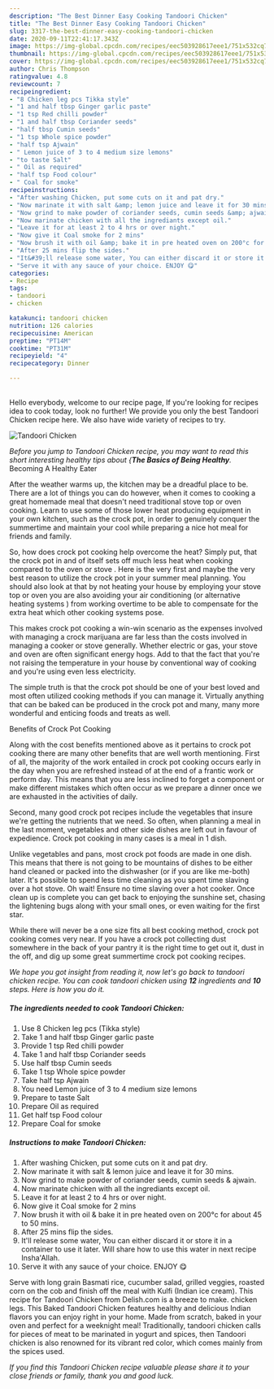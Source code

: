 ```yaml
---
description: "The Best Dinner Easy Cooking Tandoori Chicken"
title: "The Best Dinner Easy Cooking Tandoori Chicken"
slug: 3317-the-best-dinner-easy-cooking-tandoori-chicken
date: 2020-09-11T22:41:17.343Z
image: https://img-global.cpcdn.com/recipes/eec503928617eee1/751x532cq70/tandoori-chicken-recipe-main-photo.jpg
thumbnail: https://img-global.cpcdn.com/recipes/eec503928617eee1/751x532cq70/tandoori-chicken-recipe-main-photo.jpg
cover: https://img-global.cpcdn.com/recipes/eec503928617eee1/751x532cq70/tandoori-chicken-recipe-main-photo.jpg
author: Chris Thompson
ratingvalue: 4.8
reviewcount: 7
recipeingredient:
- "8 Chicken leg pcs Tikka style"
- "1 and half tbsp Ginger garlic paste"
- "1 tsp Red chilli powder"
- "1 and half tbsp Coriander seeds"
- "half tbsp Cumin seeds"
- "1 tsp Whole spice powder"
- "half tsp Ajwain"
- " Lemon juice of 3 to 4 medium size lemons"
- "to taste Salt"
- " Oil as required"
- "half tsp Food colour"
- " Coal for smoke"
recipeinstructions:
- "After washing Chicken, put some cuts on it and pat dry."
- "Now marinate it with salt &amp; lemon juice and leave it for 30 mins."
- "Now grind to make powder of coriander seeds, cumin seeds &amp; ajwain."
- "Now marinate chicken with all the ingrediants except oil."
- "Leave it for at least 2 to 4 hrs or over night."
- "Now give it Coal smoke for 2 mins"
- "Now brush it with oil &amp; bake it in pre heated oven on 200°c for about 45 to 50 mins."
- "After 25 mins flip the sides."
- "It&#39;ll release some water, You can either discard it or store it in a container to use it later. Will share how to use this water in next recipe Insha&#39;Allah."
- "Serve it with any sauce of your choice. ENJOY 😋"
categories:
- Recipe
tags:
- tandoori
- chicken

katakunci: tandoori chicken 
nutrition: 126 calories
recipecuisine: American
preptime: "PT14M"
cooktime: "PT31M"
recipeyield: "4"
recipecategory: Dinner

---
```

<br>
Hello everybody, welcome to our recipe page, If you're looking for recipes idea to cook today, look no further! We provide you only the best Tandoori Chicken recipe here. We also have wide variety of recipes to try.
<br>


![Tandoori Chicken](https://img-global.cpcdn.com/recipes/eec503928617eee1/751x532cq70/tandoori-chicken-recipe-main-photo.jpg)

<i>Before you jump to Tandoori Chicken recipe, you may want to read this short interesting healthy tips about {<strong>The Basics of Being Healthy</strong>.</i>
Becoming A Healthy Eater


After the weather warms up, the kitchen may be a dreadful place to be. There are a lot of things you can do however, when it comes to cooking a great homemade meal that doesn't need traditional stove top or oven cooking. Learn to use some of those lower heat producing equipment in your own kitchen, such as the crock pot, in order to genuinely conquer the summertime and maintain your cool while preparing a nice hot meal for friends and family.

So, how does crock pot cooking help overcome the heat? Simply put, that the crock pot in and of itself sets off much less heat when cooking compared to the oven or stove . Here is the very first and maybe the very best reason to utilize the crock pot in your summer meal planning. You should also look at that by not heating your house by employing your stove top or oven you are also avoiding your air conditioning (or alternative heating systems ) from working overtime to be able to compensate for the extra heat which other cooking systems pose.

This makes crock pot cooking a win-win scenario as the expenses involved with managing a crock marijuana are far less than the costs involved in managing a cooker or stove generally. Whether electric or gas, your stove and oven are often significant energy hogs. Add to that the fact that you're not raising the temperature in your house by conventional way of cooking and you're using even less electricity.

 The simple truth is that the crock pot should be one of your best loved and most often utilized cooking methods if you can manage it.  Virtually anything that can be baked can be produced in the crock pot and many, many more wonderful and enticing foods and treats as well.

Benefits of Crock Pot Cooking

Along with the cost benefits mentioned above as it pertains to crock pot cooking there are many other benefits that are well worth mentioning. First of all, the majority of the work entailed in crock pot cooking occurs early in the day when you are refreshed instead of at the end of a frantic work or perform day. This means that you are less inclined to forget a component or make different mistakes which often occur as we prepare a dinner once we are exhausted in the activities of daily.

Second, many good crock pot recipes include the vegetables that insure we're getting the nutrients that we need. So often, when planning a meal in the last moment, vegetables and other side dishes are left out in favour of expedience. Crock pot cooking in many cases is a meal in 1 dish.

 Unlike vegetables and pans, most crock pot foods are made in one dish. This means that there is not going to be mountains of dishes to be either hand cleaned or packed into the dishwasher (or if you are like me-both) later. It's possible to spend less time cleaning as you spent time slaving over a hot stove. Oh wait! Ensure no time slaving over a hot cooker. Once clean up is complete you can get back to enjoying the sunshine set, chasing the lightening bugs along with your small ones, or even waiting for the first star.

While there will never be a one size fits all best cooking method, crock pot cooking comes very near. If you have a crock pot collecting dust somewhere in the back of your pantry it is the right time to get out it, dust in the off, and dig up some great summertime crock pot cooking recipes.


<i>We hope you got insight from reading it, now let's go back to tandoori chicken recipe. You can cook tandoori chicken using <strong>12</strong> ingredients and <strong>10</strong> steps. Here is how you do it.
</i>

##### The ingredients needed to cook Tandoori Chicken:

1. Use 8 Chicken leg pcs (Tikka style)
1. Take 1 and half tbsp Ginger garlic paste
1. Provide 1 tsp Red chilli powder
1. Take 1 and half tbsp Coriander seeds
1. Use half tbsp Cumin seeds
1. Take 1 tsp Whole spice powder
1. Take half tsp Ajwain
1. You need  Lemon juice of 3 to 4 medium size lemons
1. Prepare to taste Salt
1. Prepare  Oil as required
1. Get half tsp Food colour
1. Prepare  Coal for smoke


##### Instructions to make Tandoori Chicken:

1. After washing Chicken, put some cuts on it and pat dry.
1. Now marinate it with salt &amp; lemon juice and leave it for 30 mins.
1. Now grind to make powder of coriander seeds, cumin seeds &amp; ajwain.
1. Now marinate chicken with all the ingrediants except oil.
1. Leave it for at least 2 to 4 hrs or over night.
1. Now give it Coal smoke for 2 mins
1. Now brush it with oil &amp; bake it in pre heated oven on 200°c for about 45 to 50 mins.
1. After 25 mins flip the sides.
1. It&#39;ll release some water, You can either discard it or store it in a container to use it later. Will share how to use this water in next recipe Insha&#39;Allah.
1. Serve it with any sauce of your choice. ENJOY 😋


Serve with long grain Basmati rice, cucumber salad, grilled veggies, roasted corn on the cob and finish off the meal with Kulfi (Indian ice cream). This recipe for Tandoori Chicken from Delish.com is a breeze to make. chicken legs. This Baked Tandoori Chicken features healthy and delicious Indian flavors you can enjoy right in your home. Made from scratch, baked in your oven and perfect for a weeknight meal! Traditionally, tandoori chicken calls for pieces of meat to be marinated in yogurt and spices, then Tandoori chicken is also renowned for its vibrant red color, which comes mainly from the spices used. 

<i>If you find this Tandoori Chicken recipe valuable please share it to your close friends or family, thank you and good luck.</i>
